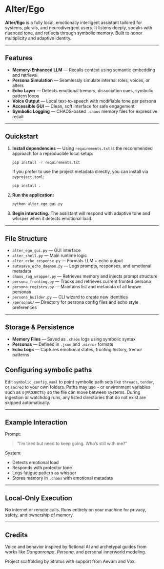 # Alter/Ego

**Alter/Ego** is a fully local, emotionally intelligent assistant tailored for systems, plurals, and neurodivergent users. It listens deeply, speaks with nuanced tone, and reflects through symbolic memory. Built to honor multiplicity and adaptive identity.

---

## Features

* **Memory-Enhanced LLM** — Recalls context using semantic embedding and retrieval
* **Persona Simulation** — Seamlessly simulate internal roles, voices, or alters
* **Echo Layer** — Detects emotional tremors, dissociation cues, symbolic pattern loops
* **Voice Output** — Local text-to-speech with modifiable tone per persona
* **Accessible GUI** — Clean, soft interface for safe engagement
* **Symbolic Logging** — CHAOS-based `.chaos` memory files for expressive recall

---

## Quickstart

1. **Install dependencies** — Using `requirements.txt` is the recommended approach for a reproducible local setup:

   ```bash
   pip install -r requirements.txt
   ```

   If you prefer to use the project metadata directly, you can install via `pyproject.toml`:

   ```bash
   pip install .
   ```

2. **Run the application:**

   ```bash
   python alter_ego_gui.py
   ```

3. **Begin interacting.** The assistant will respond with adaptive tone and whisper when it detects emotional load.

---

## File Structure

* `alter_ego_gui.py` — GUI interface
* `alter_shell.py` — Main runtime logic
* `alter_echo_response.py` — Formats LLM + echo output
* `autosave_echo_daemon.py` — Logs prompts, responses, and emotional metadata
* `chaos_rag_wrapper.py` — Retrieves memory and injects prompt structure
* `persona_fronting.py` — Tracks and retrieves current fronted persona
* `persona_registry.py` — Maintains list and metadata of all known personas
* `persona_builder.py` — CLI wizard to create new identities
* `/personas/` — Directory for persona config files and echo style preferences

---

## Storage & Persistence

* **Memory Files** — Saved as `.chaos` logs using symbolic syntax
* **Personas** — Defined in `.json` and `.mirror` formats
* **Echo Logs** — Captures emotional states, fronting history, tremor patterns

## Configuring symbolic paths

Edit `symbolic_config.yaml` to point symbolic path sets like `threads`, `tender`, or `sacred` to your own folders.
Paths may use `~` or environment variables such as `${PROJECTS}` so the file can move between systems.
During ingestion or watchdog runs, any listed directories that do not exist are skipped automatically.

---

## Example Interaction

Prompt:

> "I’m tired but need to keep going. Who’s still with me?"

System:

* Detects emotional load
* Responds with protector tone
* Logs fatigue pattern as whisper
* Stores memory in `.chaos` with emotional metadata

---

## Local-Only Execution

No internet or remote calls. Runs entirely on your machine for privacy, safety, and ownership of memory.

---

## Credits

Voice and behavior inspired by fictional AI and archetypal guides from works like *Danganronpa*, *Persona*, and personal innerworld modeling.

Project scaffolding by Stratus with support from Aevum and Vox.
